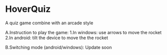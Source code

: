 # HoverQuiz
A quiz game combine with an arcade style

A.Instruction to play the game:
1.In windows: use arrows to move the rocket
2.In android: tilt the device to move the the rocket

B.Switching mode (android/windows):
Update soon
